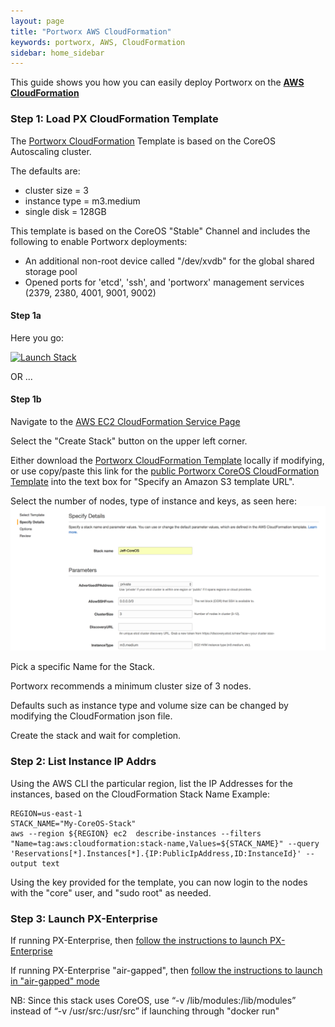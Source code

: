 ```yaml
---
layout: page
title: "Portworx AWS CloudFormation"
keywords: portworx, AWS, CloudFormation
sidebar: home_sidebar
---
```


This guide shows you how you can easily deploy Portworx on the [**AWS CloudFormation**](https://aws.amazon.com/cloudformation/)

### Step 1: Load PX CloudFormation Template 

The [Portworx CloudFormation](/px_aws_coreos_cf.json) Template is based on the CoreOS Autoscaling cluster.

The defaults are:

+ cluster size = 3
+ instance type = m3.medium
+ single disk = 128GB

This template is based on the CoreOS "Stable" Channel and includes the following to enable Portworx deployments:

+ An additional non-root device called "/dev/xvdb" for the global shared storage pool
+ Opened ports for 'etcd', 'ssh', and 'portworx' management services (2379, 2380, 4001, 9001, 9002)

#### Step 1a

Here you go:
<p><a href="https://console.aws.amazon.com/cloudformation/home#/stacks/new?stackName=PX-STACK&amp;templateURL=https://s3-external-1.amazonaws.com/cf-templates-1oefrvxk1p71o-us-east-1/2017006aMC-Portworx_CoreOS_Stack_v2sy5zdasfczjbltbig67n1att9" rel="nofollow noreferrer"><img src="https://cdn.rawgit.com/buildkite/cloudformation-launch-stack-button-svg/master/launch-stack.svg" alt="Launch Stack"></a></p>

OR ...

#### Step 1b

Navigate to the [AWS EC2 CloudFormation Service Page](https://console.aws.amazon.com/cloudformation/home)

Select the "Create Stack" button on the upper left corner.

Either download the [Portworx CloudFormation Template](/px_aws_coreos_cf.json) locally if modifying, or use copy/paste this link for the [public Portworx CoreOS CloudFormation Template](https://s3-external-1.amazonaws.com/cf-templates-1oefrvxk1p71o-us-east-1/2017006aMC-Portworx_CoreOS_Stack_v2sy5zdasfczjbltbig67n1att9) into the text box for "Specify an Amazon S3 template URL".

Select the number of nodes, type of instance and keys, as seen here:
![Cloud_formation_setup](/images/cf_px.png)

Pick a specific Name for the Stack.

Portworx recommends a minimum cluster size of 3 nodes.

Defaults such as instance type and volume size can be changed by modifying the CloudFormation json file.

Create the stack and wait for completion.

### Step 2: List Instance IP Addrs

Using the AWS CLI the particular region, list the IP Addresses for the instances, based on the CloudFormation Stack Name
Example:

```
REGION=us-east-1
STACK_NAME="My-CoreOS-Stack"
aws --region ${REGION} ec2  describe-instances --filters "Name=tag:aws:cloudformation:stack-name,Values=${STACK_NAME}" --query 'Reservations[*].Instances[*].{IP:PublicIpAddress,ID:InstanceId}' --output text
```

Using the key provided for the template, you can now login to the nodes with the "core" user, and "sudo root" as needed.

### Step 3: Launch PX-Enterprise

If running PX-Enterprise, then [follow the instructions to launch PX-Enterprise](get-started-px-enterprise.html)

If running PX-Enterprise "air-gapped", then [follow the instructions to launch in "air-gapped" mode](/run-air-gap.html)

NB: Since this stack uses CoreOS, use “-v /lib/modules:/lib/modules” instead of “-v /usr/src:/usr/src” if launching through "docker run"



